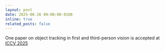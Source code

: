 ```yaml
---
layout: post
date: 2025-06-26 00:00:00-0100
inline: true
related_posts: false
---
```


One paper on object tracking in first and third-person vision is accepted at <a href="https://iccv.thecvf.com">ICCV 2025</a>
